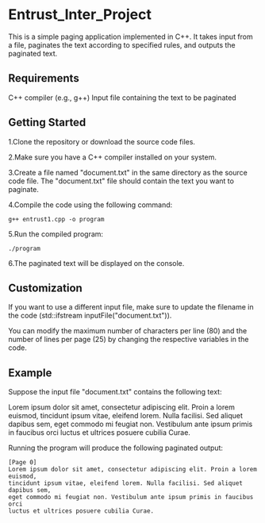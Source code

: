 # Entrust_Inter_Project
This is a simple paging application implemented in C++. It takes input from a file, paginates the text according to specified rules, and outputs the paginated text.

## Requirements
C++ compiler (e.g., g++)
Input file containing the text to be paginated

## Getting Started
1.Clone the repository or download the source code files.

2.Make sure you have a C++ compiler installed on your system.

3.Create a file named "document.txt" in the same directory as the source code file. The "document.txt" file should contain the text you want to paginate.

4.Compile the code using the following command:

```
g++ entrust1.cpp -o program
```

5.Run the compiled program:
```
./program
```

6.The paginated text will be displayed on the console.

## Customization

If you want to use a different input file, make sure to update the filename in the code (std::ifstream inputFile("document.txt")).

You can modify the maximum number of characters per line (80) and the number of lines per page (25) by changing the respective variables in the code.

## Example
Suppose the input file "document.txt" contains the following text:

Lorem ipsum dolor sit amet, consectetur adipiscing elit. Proin a lorem euismod, tincidunt ipsum vitae, eleifend lorem. Nulla facilisi. Sed aliquet dapibus sem, eget commodo mi feugiat non. Vestibulum ante ipsum primis in faucibus orci luctus et ultrices posuere cubilia Curae.

Running the program will produce the following paginated output:
```
[Page 0]
Lorem ipsum dolor sit amet, consectetur adipiscing elit. Proin a lorem euismod, 
tincidunt ipsum vitae, eleifend lorem. Nulla facilisi. Sed aliquet dapibus sem, 
eget commodo mi feugiat non. Vestibulum ante ipsum primis in faucibus orci 
luctus et ultrices posuere cubilia Curae.
```


